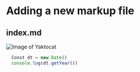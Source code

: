 # Adding a new markup file
## index.md

![Image of Yaktocat](https://octodex.github.com/images/yaktocat.png)

```javascript
  Const dt = new Date()
  console.log(dt.getYear())
```
